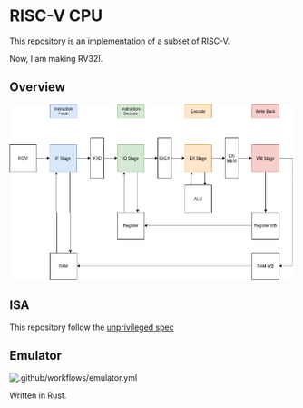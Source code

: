 # RISC-V CPU

This repository is an implementation of a subset of RISC-V.

Now, I am making RV32I.

## Overview

![CPU design](docs/CPU%20design.png)

## ISA

This repository follow the [unprivileged spec](https://riscv.org/specifications/isa-spec-pdf/)


## Emulator

![.github/workflows/emulator.yml](https://github.com/diohabara/risc-v/workflows/.github/workflows/emulator.yml/badge.svg)


Written in Rust.

